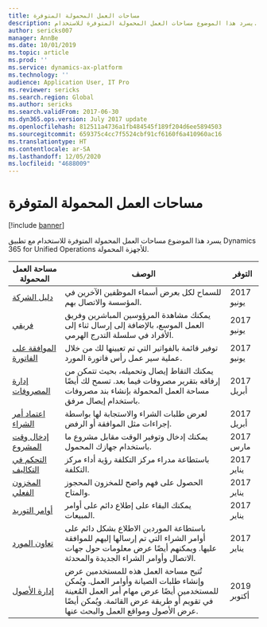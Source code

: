 ```yaml
---
title: مساحات العمل المحمولة المتوفرة
description: يسرد هذا الموضوع مساحات العمل المحمولة المتوفرة للاستخدام.
author: sericks007
manager: AnnBe
ms.date: 10/01/2019
ms.topic: article
ms.prod: ''
ms.service: dynamics-ax-platform
ms.technology: ''
audience: Application User, IT Pro
ms.reviewer: sericks
ms.search.region: Global
ms.author: sericks
ms.search.validFrom: 2017-06-30
ms.dyn365.ops.version: July 2017 update
ms.openlocfilehash: 812511a4736a1fb484545f189f204d6ee5894503
ms.sourcegitcommit: 659375c4cc7f5524cbf91cf6160f6a410960ac16
ms.translationtype: HT
ms.contentlocale: ar-SA
ms.lasthandoff: 12/05/2020
ms.locfileid: "4688009"
---
```

# <a name="available-mobile-workspaces"></a>مساحات العمل المحمولة المتوفرة

[!include [banner](../includes/banner.md)]

يسرد هذا الموضوع مساحات العمل المحمولة المتوفرة للاستخدام مع تطبيق Dynamics 365 for Unified Operations للأجهزة المحمولة.


| مساحة العمل المحمولة     | ‏‏الوصف   | التوفر   |
|----------------------|---------------|--------------|
|[دليل الشركة](company-directory-mobile-workspace.md)| للسماح لكل بعرض أسماء الموظفين الآخرين في المؤسسة والاتصال بهم.| 2017 يونيو |    
|[فريقي](manager-self-service-mobile-workspace.md)| يمكنك مشاهدة المرؤوسين المباشرين وفريق العمل الموسع، بالإضافة إلى إرسال ثناء إلى الأفراد في سلسلة التدرج الهرمي.|2017 يونيو |     
|[الموافقة على الفاتورة](invoice-approval-mobile-workspace.md)| توفير قائمة بالفواتير التي تم تعيينها لك من خلال عملية سير عمل رأس فاتورة المورد.| 2017 يونيو   |
| [إدارة المصروفات](../../../finance/expense-management/expense-management-mobile-workspace.md) | يمكنك التقاط إيصال وتحميله، بحيث تتمكن من إرفاقه بتقرير مصروفات فيما بعد. تسمح لك أيضًا مساحة العمل المحمولة بإنشاء بند مصروفات باستخدام إيصال مرفق. | 2017 أبريل |
| [اعتماد أمر الشراء](../../../supply-chain/procurement/purchase-order-mobile-workspace.md) | لعرض طلبات الشراء واﻻستجابة لها بواسطة إجراءات مثل الموافقة أو الرفض. | 2017 أبريل |
| [إدخال وقت المشروع](../../../finance/project-management/project-time-entry-mobile-workspace.md) | يمكنك إدخال وتوفير الوقت مقابل مشروع ما باستخدام جهازك المحمول. | 2017 مارس |
| [التحكم في التكاليف](../../../finance/cost-accounting/cost-controlling-mobile-workspace.md)     | باستطاعة مدراء مركز التكلفة رؤية أداء مركز التكلفة.                                                                                               |  2017 يناير        |
| [المخزون الفعلي](../../../supply-chain/inventory/inventory-on-hand-mobile-workspace.md)    | الحصول على فهم واضح للمخزون المحجوز والمتاح.                                                                                                    |   2017 يناير       |
| [أوامر التوريد](../../../supply-chain/sales-marketing/sales-orders-mobile-workspace.md)         | يمكنك البقاء على إطلاع دائم على أوامر المبيعات.                                                                                                                          |  2017 يناير                  |
| [تعاون المورد](../../../supply-chain/procurement/vendor-collaboration-mobile-workspace.md) | باستطاعة الموردين الاطلاع بشكل دائم على أوامر الشراء التي تم إرسالها إليهم للموافقة عليها. ويمكنهم أيضًا عرض معلومات حول جهات الاتصال وأوامر الشراء الجديدة والمحدثة. |2017 يناير    |
| [إدارة الأصول](../../../supply-chain/asset-management/asset-management-mobile-workspace.md) | تُتيح مساحة العمل هذه للمستخدمين عرض وإنشاء طلبات الصيانة وأوامر العمل. ويُمكن للمستخدمين أيضًا عرض مهام أمر العمل المُعينة في تقويم أو طريقة عرض القائمة. ويُمكن أيضًا عرض الأصول ومواقع العمل والبحث عنها. |2019 أكتوبر    |
